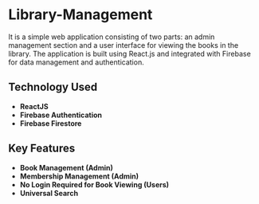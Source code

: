 # Library-Management

It is a simple web application consisting of two parts: an admin management section and a user interface for viewing the books in the library. The application is built using React.js and integrated with Firebase for data management and authentication.

## Technology Used
- **ReactJS**
- **Firebase Authentication**
- **Firebase Firestore**

## Key Features
- **Book Management (Admin)**
- **Membership Management (Admin)**
- **No Login Required for Book Viewing (Users)**
- **Universal Search**
